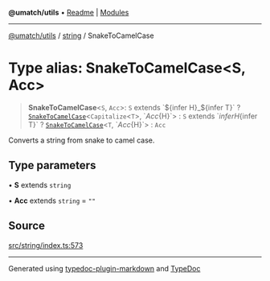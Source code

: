 **@umatch/utils** • [Readme](../../index.md) \| [Modules](../../modules.md)

***

[@umatch/utils](../../modules.md) / [string](../index.md) / SnakeToCamelCase

# Type alias: SnakeToCamelCase\<S, Acc\>

> **SnakeToCamelCase**\<`S`, `Acc`\>: `S` extends \`${infer H}_${infer T}\` ? [`SnakeToCamelCase`](SnakeToCamelCase.md)\<`Capitalize`\<`T`\>, \`${Acc}${H}\`\> : `S` extends \`${infer H}${infer T}\` ? [`SnakeToCamelCase`](SnakeToCamelCase.md)\<`T`, \`${Acc}${H}\`\> : `Acc`

Converts a string from snake to camel case.

## Type parameters

• **S** extends `string`

• **Acc** extends `string` = `""`

## Source

[src/string/index.ts:573](https://github.com/umatch-oficial/utils/blob/1c5b195/src/string/index.ts#L573)

***

Generated using [typedoc-plugin-markdown](https://www.npmjs.com/package/typedoc-plugin-markdown) and [TypeDoc](https://typedoc.org/)
